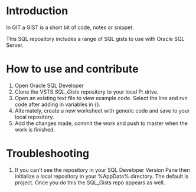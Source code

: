 # Introduction 

In GIT a GIST is a short bit of code, notes or snippet.

This SQL repository includes a range of SQL gists to use with Oracle SQL Server.

# How to use and contribute

1. Open Oracle SQL Developer
2. Clone the VSTS *SQL_Gists* repository to your local P: drive.
3. Open an existing text file to view example code. Select the line and run code after adding in variables in {}.
4. Alternately, create a new worksheet with generic code and save to your local repository.
5. Add the changes made, commit the work and push to master when the work is finished.

# Troubleshooting

1. If you can't see the repository in your SQL Developer Version Pane then initialize a local repository in your %AppData% directory. The default is project. Once you do this the SQL_Gists repo appears as well.